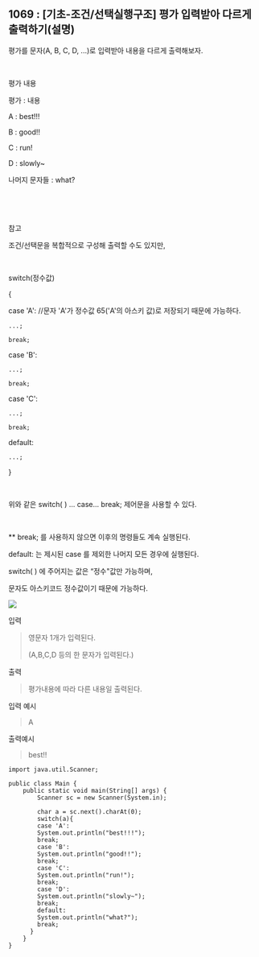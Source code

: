 ## 1069 : [기초-조건/선택실행구조] 평가 입력받아 다르게 출력하기(설명)

평가를 문자(A, B, C, D, ...)로 입력받아 내용을 다르게 출력해보자.

​

평가 내용

평가 : 내용

A : best!!!

B : good!!

C : run!

D : slowly~

나머지 문자들 : what?

​

​

참고

조건/선택문을 복합적으로 구성해 출력할 수도 있지만,

​

switch(정수값)

{

case 'A': //문자 'A'가 정수값 65('A'의 아스키 값)로 저장되기 때문에 가능하다.

    ...;

    break;

case 'B':

    ...;

    break;

case 'C':

    ...;

    break;

default:

    ...;

}

​

위와 같은 switch( ) ... case... break; 제어문을 사용할 수 있다.

​

** break; 를 사용하지 않으면 이후의 명령들도 계속 실행된다.

default: 는 제시된 case 를 제외한 나머지 모든 경우에 실행된다.

switch( ) 에 주어지는 값은 “정수"값만 가능하며,

문자도 아스키코드 정수값이기 때문에 가능하다.


<img src="https://codeup.kr/upload/pimg6185_1.png">





입력

>영문자 1개가 입력된다.
> 
> (A,B,C,D 등의 한 문자가 입력된다.)


출력

>평가내용에 따라 다른 내용일 출력된다.

입력 예시

>A



출력예시

>best!!

```shell
import java.util.Scanner;

public class Main {
    public static void main(String[] args) {
        Scanner sc = new Scanner(System.in);

        char a = sc.next().charAt(0);
        switch(a){
        case 'A':
        System.out.println("best!!!");
        break;
        case 'B':
        System.out.println("good!!");
        break;
        case 'C':
        System.out.println("run!");
        break;
        case 'D':
        System.out.println("slowly~");
        break;
        default:
        System.out.println("what?");
        break;
      }
    }
}
```
